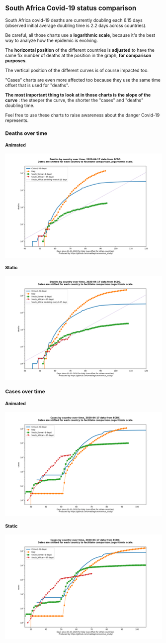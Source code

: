 ## South Africa Covid-19 status comparison 

South Africa covid-19 deaths are currently doubling each 6.15 days (observed initial average doubling time is 2.2 days across countries).



Be careful, all those charts use a **logarithmic scale**, because it's the best way to analyze how the epidemic is evolving.
 
The **horizontal position** of the different countries is **adjusted** to have the same fix number of deaths at the position in the graph, **for comparison purposes**.

The vertical position of the different curves is of course impacted too.

"Cases" charts are even more affected too because they use the same time offset that is used for "deaths".

**The most important thing to look at in those charts is the slope of the curve** : the steeper the curve, the shorter the "cases" and "deaths" doubling time.

Feel free to use these charts to raise awareness about the danger Covid-19 represents. 


 
### Deaths over time
 
#### Animated
![South Africa covid-19 deaths animated chart](https://raw.githubusercontent.com/madlag/coronavirus_study/master/notebooks/graphs/2020-04-17/countries/South_Africa/2020-04-17_South_Africa_deaths.gif "South Africa covid-19 deaths animated chart")   
 
#### Static
![South Africa covid-19 deaths static chart](https://raw.githubusercontent.com/madlag/coronavirus_study/master/notebooks/graphs/2020-04-17/countries/South_Africa/2020-04-17_South_Africa_deaths.png "South Africa covid-19 deaths static chart")   

 
### Cases over time
 
#### Animated
![South Africa covid-19 cases animated chart](https://raw.githubusercontent.com/madlag/coronavirus_study/master/notebooks/graphs/2020-04-17/countries/South_Africa/2020-04-17_South_Africa_cases.gif "South Africa covid-19 cases animated chart")   
 
#### Static
![South Africa covid-19 cases static chart](https://raw.githubusercontent.com/madlag/coronavirus_study/master/notebooks/graphs/2020-04-17/countries/South_Africa/2020-04-17_South_Africa_cases.png "South Africa covid-19 cases static chart")   

